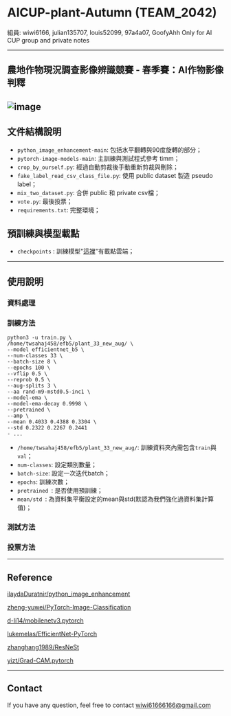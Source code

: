 # AICUP-plant-Autumn (TEAM_2042)
組員: wiwi6166, julian135707, louis52099, 97a4a07, GoofyAhh
Only for AI CUP group and private notes

---
## 農地作物現況調查影像辨識競賽 - 春季賽：AI作物影像判釋
![image](https://imgur.com/lsnkVY5.jpeg)
---

## 文件結構說明

- `python_image_enhancement-main`: 包括水平翻轉與90度旋轉的部分；
- `pytorch-image-models-main`: 主訓練與測試程式參考 timm；
- `crop_by_ourself.py`: 經過自動剪裁後手動重新剪裁與刪除；
- `fake_label_read_csv_class_file.py`: 使用 public dataset 製造 pseudo label；
- `mix_two_dataset.py`: 合併 public 和 private csv檔；
- `vote.py`: 最後投票；
- `requirements.txt`: 完整環境；

## 預訓練與模型載點

- `checkpoints` : 訓練模型"[這裡](https://drive.google.com/drive/u/4/folders/1_YqlrD4gkr5OvOByk1wyxKUIuB6mG8Qg)"有載點雲端；

---


## 使用說明

### 資料處理

### 訓練方法
```
python3 -u train.py \
/home/twsahaj458/efb5/plant_33_new_aug/ \
--model efficientnet_b5 \
--num-classes 33 \
--batch-size 8 \
--epochs 100 \
--vflip 0.5 \
--reprob 0.5 \
--aug-splits 3 \
--aa rand-m9-mstd0.5-inc1 \
--model-ema \
--model-ema-decay 0.9998 \
--pretrained \
--amp \
--mean 0.4033 0.4388 0.3304 \
--std 0.2322 0.2267 0.2441
- ...
```
- `/home/twsahaj458/efb5/plant_33_new_aug/`: 訓練資料夾內需包含`train`與`val`；
- `num-classes`: 設定類別數量；
- `batch-size`: 設定一次迭代batch；
- `epochs`: 訓練次數；
- `pretrained `: 是否使用預訓練；
- `mean/std `: 為資料集平衡設定的mean與std(默認為我們強化過資料集計算值)；


### 測試方法

### 投票方法

---

## Reference

[ilaydaDuratnir/python_image_enhancement](https://github.com/ilaydaDuratnir/python_image_enhancement)

[zheng-yuwei/PyTorch-Image-Classification](https://github.com/zheng-yuwei/PyTorch-Image-Classification)

[d-li14/mobilenetv3.pytorch](https://github.com/d-li14/mobilenetv3.pytorch)

[lukemelas/EfficientNet-PyTorch](https://github.com/lukemelas/EfficientNet-PyTorch)

[zhanghang1989/ResNeSt](https://github.com/zhanghang1989/ResNeSt)

[yizt/Grad-CAM.pytorch](https://github.com/yizt/Grad-CAM.pytorch)

---
## Contact
If you have any question, feel free to contact wiwi61666166@gmail.com

